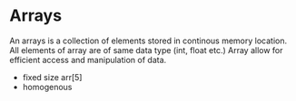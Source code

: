 # Arrays

An arrays is a collection of elements stored in continous memory location.
All elements of array are of same data type (int, float etc.)
Array allow for efficient access and manipulation of data.

- fixed size arr[5]
- homogenous 

